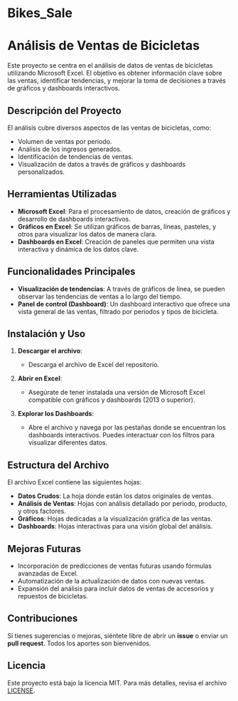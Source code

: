 # Bikes_Sale

# Análisis de Ventas de Bicicletas

Este proyecto se centra en el análisis de datos de ventas de bicicletas utilizando Microsoft Excel. El objetivo es obtener información clave sobre las ventas, identificar tendencias, y mejorar la toma de decisiones a través de gráficos y dashboards interactivos.

## Descripción del Proyecto

El análisis cubre diversos aspectos de las ventas de bicicletas, como:

- Volumen de ventas por periodo.
- Análisis de los ingresos generados.
- Identificación de tendencias de ventas.
- Visualización de datos a través de gráficos y dashboards personalizados.

## Herramientas Utilizadas

- **Microsoft Excel**: Para el procesamiento de datos, creación de gráficos y desarrollo de dashboards interactivos.
- **Gráficos en Excel**: Se utilizan gráficos de barras, líneas, pasteles, y otros para visualizar los datos de manera clara.
- **Dashboards en Excel**: Creación de paneles que permiten una vista interactiva y dinámica de los datos clave.

## Funcionalidades Principales

- **Visualización de tendencias**: A través de gráficos de línea, se pueden observar las tendencias de ventas a lo largo del tiempo.
- **Panel de control (Dashboard)**: Un dashboard interactivo que ofrece una vista general de las ventas, filtrado por periodos y tipos de bicicleta.

## Instalación y Uso

1. **Descargar el archivo**:
   - Descarga el archivo de Excel del repositorio.

2. **Abrir en Excel**:
   - Asegúrate de tener instalada una versión de Microsoft Excel compatible con gráficos y dashboards (2013 o superior).

3. **Explorar los Dashboards**:
   - Abre el archivo y navega por las pestañas donde se encuentran los dashboards interactivos. Puedes interactuar con los filtros para visualizar diferentes datos.

## Estructura del Archivo

El archivo Excel contiene las siguientes hojas:

- **Datos Crudos**: La hoja donde están los datos originales de ventas.
- **Análisis de Ventas**: Hojas con análisis detallado por periodo, producto, y otros factores.
- **Gráficos**: Hojas dedicadas a la visualización gráfica de las ventas.
- **Dashboards**: Hojas interactivas para una visión global del análisis.


## Mejoras Futuras

- Incorporación de predicciones de ventas futuras usando fórmulas avanzadas de Excel.
- Automatización de la actualización de datos con nuevas ventas.
- Expansión del análisis para incluir datos de ventas de accesorios y repuestos de bicicletas.

## Contribuciones

Si tienes sugerencias o mejoras, siéntete libre de abrir un **issue** o enviar un **pull request**. Todos los aportes son bienvenidos.

## Licencia

Este proyecto está bajo la licencia MIT. Para más detalles, revisa el archivo [LICENSE](./LICENSE).
